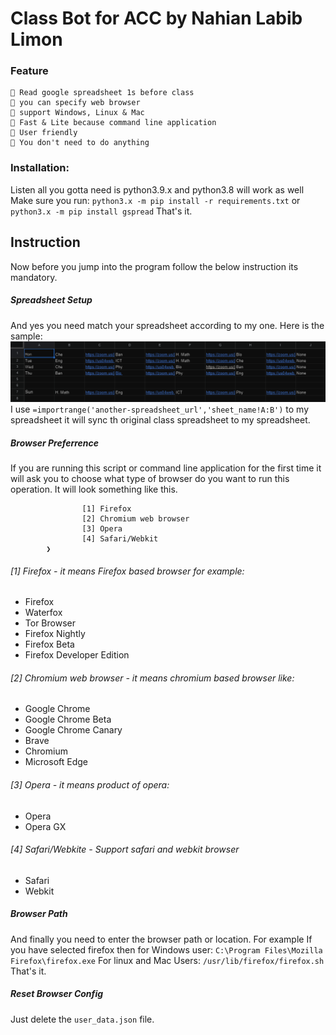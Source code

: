 # Class Bot for ACC by Nahian Labib Limon

### Feature
    🔵 Read google spreadsheet 1s before class
    🔵 you can specify web browser
    🔵 support Windows, Linux & Mac
    🔵 Fast & Lite because command line application
    🔵 User friendly
    🔵 You don't need to do anything

### Installation:
Listen all you gotta need is python3.9.x and python3.8 will work as well
Make sure you run:  ```python3.x -m pip install -r requirements.txt``` or ```python3.x -m pip install gspread```
That's it.
## Instruction
Now before you jump into the program follow the below instruction its mandatory.
##### Spreadsheet Setup
    
And yes you need match your spreadsheet according to my one.
Here is the sample:
![](https://github.com/Limon22811/class_bot/blob/main/image/spreadsheet.PNG)
I use `=importrange('another-spreadsheet_url','sheet_name!A:B')` to my spreadsheet
it will sync th original class spreadsheet to my spreadsheet.

##### Browser Preferrence
If you are running this script or command line application for the first time it will ask you to choose what type of
browser do you want to run this operation. It will look something like this.
```What type of browser will you use for opening zoom link?
                [1] Firefox
                [2] Chromium web browser
                [3] Opera
                [4] Safari/Webkit
        ❯
```
###### [1] Firefox - it means Firefox based browser for example:
- Firefox
- Waterfox 
- Tor Browser 
- Firefox Nightly 
- Firefox Beta 
- Firefox Developer Edition
###### [2] Chromium web browser - it means chromium based browser like:
- Google Chrome 
- Google Chrome Beta 
- Google Chrome Canary 
- Brave 
- Chromium 
- Microsoft Edge
###### [3] Opera - it means product of opera:
- Opera
- Opera GX
###### [4] Safari/Webkite - Support safari and webkit browser
- Safari
- Webkit
##### Browser Path
And finally you need to enter the browser path or location.
For example If you have selected firefox then for Windows user:
```‪C:\Program Files\Mozilla Firefox\firefox.exe```
For linux and Mac Users:
```/usr/lib/firefox/firefox.sh```
That's it.
##### Reset Browser Config
Just delete the `user_data.json` file.
